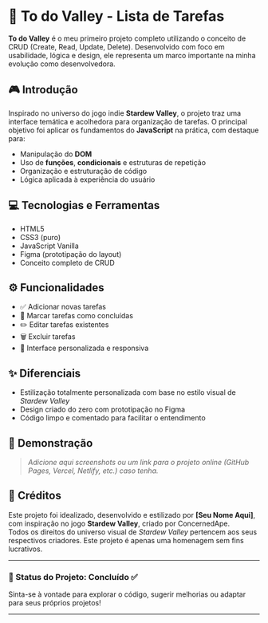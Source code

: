 # 🧺 To do Valley - Lista de Tarefas

**To do Valley** é o meu primeiro projeto completo utilizando o conceito de CRUD (Create, Read, Update, Delete). Desenvolvido com foco em usabilidade, lógica e design, ele representa um marco importante na minha evolução como desenvolvedora.

## 🎮 Introdução

Inspirado no universo do jogo indie **Stardew Valley**, o projeto traz uma interface temática e acolhedora para organização de tarefas. O principal objetivo foi aplicar os fundamentos do **JavaScript** na prática, com destaque para:

- Manipulação do **DOM**
- Uso de **funções**, **condicionais** e estruturas de repetição
- Organização e estruturação de código
- Lógica aplicada à experiência do usuário

## 💻 Tecnologias e Ferramentas

- HTML5
- CSS3 (puro)
- JavaScript Vanilla
- Figma (prototipação do layout)
- Conceito completo de CRUD

## ⚙️ Funcionalidades

- ✅ Adicionar novas tarefas
- 📌 Marcar tarefas como concluídas
- ✏️ Editar tarefas existentes
- 🗑️ Excluir tarefas
- 🎨 Interface personalizada e responsiva

## ✨ Diferenciais

- Estilização totalmente personalizada com base no estilo visual de *Stardew Valley*
- Design criado do zero com prototipação no Figma
- Código limpo e comentado para facilitar o entendimento

## 📸 Demonstração

> *Adicione aqui screenshots ou um link para o projeto online (GitHub Pages, Vercel, Netlify, etc.) caso tenha.*

## 🧠 Créditos

Este projeto foi idealizado, desenvolvido e estilizado por **[Seu Nome Aqui]**, com inspiração no jogo **Stardew Valley**, criado por ConcernedApe.  
Todos os direitos do universo visual de *Stardew Valley* pertencem aos seus respectivos criadores. Este projeto é apenas uma homenagem sem fins lucrativos.

---

### 📁 Status do Projeto: Concluído ✅

Sinta-se à vontade para explorar o código, sugerir melhorias ou adaptar para seus próprios projetos!

---

